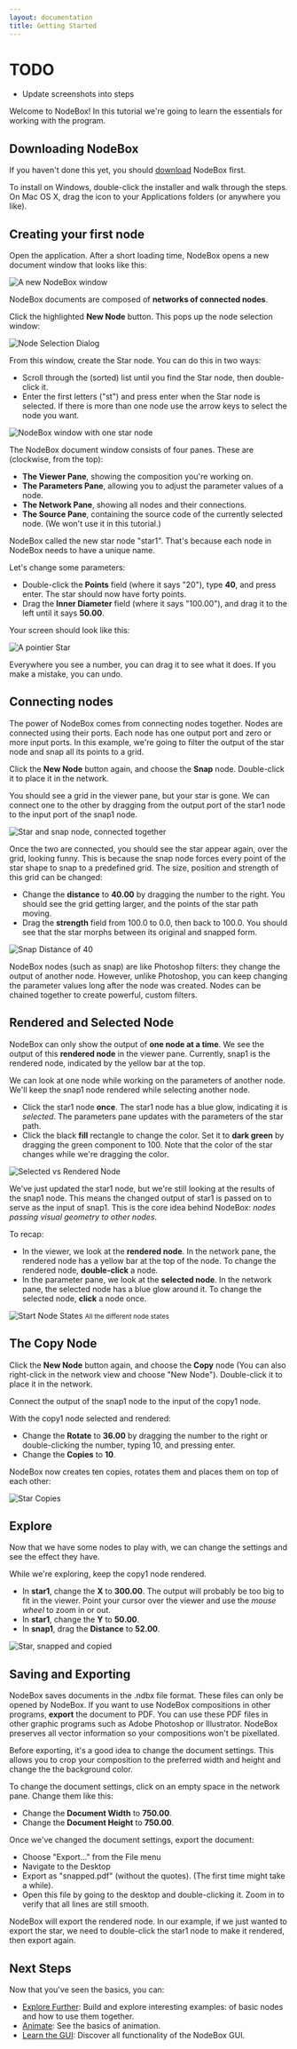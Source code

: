 ```yaml
---
layout: documentation
title: Getting Started
---
```

TODO
====
* Update screenshots into steps

Welcome to NodeBox! In this tutorial we're going to learn the essentials for working with the program.

Downloading NodeBox
-------------------
If you haven't done this yet, you should [download](/download/) NodeBox first.

To install on Windows, double-click the installer and walk through the steps. On Mac OS X, drag the icon to your Applications folders (or anywhere you like).

Creating your first node
------------------------
Open the application. After a short loading time, NodeBox opens a new document window that looks like this:

![A new NodeBox window](/media/img/tutorial/start-new-window.png)

NodeBox documents are composed of **networks of connected nodes**.

Click the highlighted **New Node** button. This pops up the node selection window:

![Node Selection Dialog](/media/img/tutorial/start-node-selection-dialog.png)

From this window, create the Star node. You can do this in two ways:

* Scroll through the (sorted) list until you find the Star node, then double-click it.
* Enter the first letters ("st") and press enter when the Star node is selected. If there is more than one node use the arrow keys to select the node you want.

![NodeBox window with one star node](/media/img/tutorial/start-star-node.png)

The NodeBox document window consists of four panes. These are (clockwise, from the top):

* **The Viewer Pane**, showing the composition you're working on.
* **The Parameters Pane**, allowing you to adjust the parameter values of a node.
* **The Network Pane**, showing all nodes and their connections.
* **The Source Pane**, containing the source code of the currently selected node. (We won't use it in this tutorial.)

NodeBox called the new star node "star1". That's because each node in NodeBox needs to have a unique name.

Let's change some parameters:

* Double-click the **Points** field (where it says "20"), type **40**, and press enter. The star should now have forty points.
* Drag the **Inner Diameter** field (where it says "100.00"), and drag it to the left until it says **50.00**.

Your screen should look like this:

![A pointier Star](/media/img/tutorial/start-pointy-star.png)

Everywhere you see a number, you can drag it to see what it does. If you make a mistake, you can undo.

Connecting nodes
----------------
The power of NodeBox comes from connecting nodes together. Nodes are connected using their ports. Each node has one output port and zero or more input ports. In this example, we're going to filter the output of the star node and snap all its points to a grid.

Click the **New Node** button again, and choose the **Snap** node. Double-click it to place it in the network.

You should see a grid in the viewer pane, but your star is gone. We can connect one to the other by dragging from the output port of the star1 node to the input port of the snap1 node. 

![Star and snap node, connected together](/media/img/tutorial/start-star-snap-connected.png)

Once the two are connected, you should see the star appear again, over the grid, looking funny. This is because the snap node forces every point of the star shape to snap to a predefined grid. The size, position and strength of this grid can be changed:

* Change the **distance** to **40.00** by dragging the number to the right. You should see the grid getting larger, and the points of the star path moving.
* Drag the **strength** field from 100.0 to 0.0, then back to 100.0. You should see that the star morphs between its original and snapped form.

![Snap Distance of 40](/media/img/tutorial/start-snap-40.png)

NodeBox nodes (such as snap) are like Photoshop filters: they change the output of another node. However, unlike Photoshop, you can keep changing the parameter values long after the node was created. Nodes can be chained together to create powerful, custom filters.

Rendered and Selected Node
--------------------------
NodeBox can only show the output of **one node at a time**. We see the output of this **rendered node** in the viewer pane. Currently, snap1 is the rendered node, indicated by the yellow bar at the top.

We can look at one node while working on the parameters of another node. We'll keep the snap1 node rendered while selecting another node.

* Click the star1 node **once**. The star1 node has a blue glow, indicating it is *selected*. The parameters pane updates with the parameters of the star path.
* Click the black **fill** rectangle to change the color. Set it to **dark green** by dragging the green component to 100. Note that the color of the star changes while we're dragging the color.

![Selected vs Rendered Node](/media/img/tutorial/start-selected-vs-rendered.png)

We've just updated the star1 node, but we're still looking at the results of the snap1 node. This means the changed output of star1 is passed on to serve as the input of snap1. This is the core idea behind NodeBox: *nodes passing visual geometry to other nodes*.

To recap:

* In the viewer, we look at the **rendered node**. In the network pane, the rendered node has a yellow bar at the top of the node. To change the rendered node, **double-click** a node.
* In the parameter pane, we look at the **selected node**. In the network pane, the selected node has a blue glow around it. To change the selected node, **click** a node once.

![Start Node States](/media/img/tutorial/start-node-states.png)
<small>All the different node states</small>

The Copy Node
-------------
Click the **New Node** button again, and choose the **Copy** node (You can also right-click in the network view and choose "New Node"). Double-click it to place it in the network.

Connect the output of the snap1 node to the input of the copy1 node.

With the copy1 node selected and rendered:

* Change the **Rotate** to **36.00** by dragging the number to the right or double-clicking the number, typing 10, and pressing enter.
* Change the **Copies** to **10**.

NodeBox now creates ten copies, rotates them and places them on top of each other:

![Star Copies](/media/img/tutorial/start-star-snap-copy.png)

Explore
-------

Now that we have some nodes to play with, we can change the settings and see the effect they have.

While we're exploring, keep the copy1 node rendered.

* In **star1**, change the **X** to **300.00**. The output will probably be too big to fit in the viewer. Point your cursor over the viewer and use the *mouse wheel* to zoom in or out.
* In **star1**, change the **Y** to **50.00**.
* In **snap1**, drag the **Distance** to **52.00**.

![Star, snapped and copied](/media/img/tutorial/start-explored.png)

Saving and Exporting
--------------------
NodeBox saves documents in the .ndbx file format. These files can only be opened by NodeBox. If you want to use NodeBox compositions in other programs, **export** the document to PDF. You can use these PDF files in other graphic programs such as Adobe Photoshop or Illustrator. NodeBox preserves all vector information so your compositions won't be pixellated.

Before exporting, it's a good idea to change the document settings. This allows you to crop your composition to the preferred width and height and change the the background color.

To change the document settings, click on an empty space in the network pane. Change them like this:

* Change the **Document Width** to **750.00**.
* Change the **Document Height** to **750.00**.

Once we've changed the document settings, export the document:

* Choose "Export..." from the File menu
* Navigate to the Desktop
* Export as "snapped.pdf" (without the quotes).
  (The first time might take a while). 
* Open this file by going to the desktop and double-clicking it. Zoom in to verify that all lines are still smooth.

NodeBox will export the rendered node. In our example, if we just wanted to export the star, we need to double-click the star1 node to make it rendered, then export again.

Next Steps
----------
Now that you've seen the basics, you can:

* [Explore Further](exploring.html): Build and explore interesting examples:  of basic nodes and how to use them together.
* [Animate](animation.html): See the basics of animation.
* [Learn the GUI](../using/gui.html): Discover all functionality of the NodeBox GUI.

